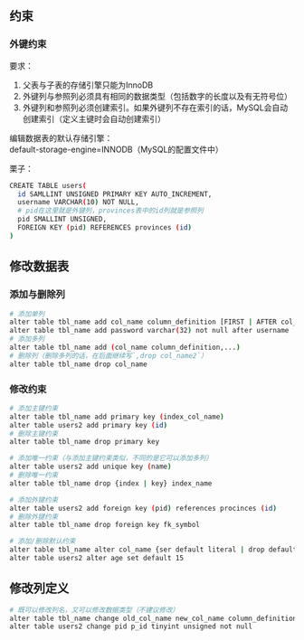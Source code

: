 ## 约束
### 外键约束
要求：  
1. 父表与子表的存储引擎只能为InnoDB
2. 外键列与参照列必须具有相同的数据类型（包括数字的长度以及有无符号位）
3. 外键列和参照列必须创建索引。如果外键列不存在索引的话，MySQL会自动创建索引（定义主键时会自动创建索引）  

编辑数据表的默认存储引擎：  
default-storage-engine=INNODB（MySQL的配置文件中）  

栗子：  
```bash
CREATE TABLE users(
  id SAMLLINT UNSIGNED PRIMARY KEY AUTO_INCREMENT,
  username VARCHAR(10) NOT NULL,
  # pid在这里就是外键列，provinces表中的id列就是参照列
  pid SMALLINT UNSIGNED,
  FOREIGN KEY (pid) REFERENCES provinces (id)
)
```

## 修改数据表
### 添加与删除列
```bash
# 添加单列
alter table tbl_name add col_name column_definition [FIRST | AFTER col_name]
alter table tbl_name add password varchar(32) not null after username
# 添加多列
alter table tbl_name add (col_name column_definition,...)
# 删除列（删除多列的话，在后面继续写`,drop col_name2`）
alter table tbl_name drop col_name
```
### 修改约束
```bash
# 添加主键约束
alter table tbl_name add primary key (index_col_name)
alter table users2 add primary key (id)
# 删除主键约束
alter table tbl_name drop primary key

# 添加唯一约束（与添加主键约束类似，不同的是它可以添加多列）
alter table users2 add unique key (name)
# 删除唯一约束
alter table tbl_name drop {index | key} index_name

# 添加外键约束
alter table users2 add foreign key (pid) references procinces (id)
# 删除外键约束
alter table tbl_name drop foreign key fk_symbol

# 添加/删除默认约束
alter table tbl_name alter col_name {ser default literal | drop default}
alter table users2 alter age set default 15
```

## 修改列定义
```bash
# 既可以修改列名，又可以修改数据类型（不建议修改）
alter table tbl_name change old_col_name new_col_name column_definition [first | after col_name]
alter table users2 change pid p_id tinyint unsigned not null
```
